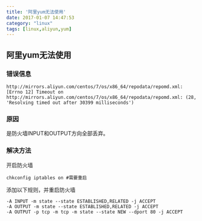 ```yaml
---
title: '阿里yum无法使用'
date: 2017-01-07 14:47:53
category: "linux"
tags: [linux,aliyun,yum]
---
```


## 阿里yum无法使用
### 错误信息
```
http://mirrors.aliyun.com/centos/7/os/x86_64/repodata/repomd.xml: [Errno 12] Timeout on http://mirrors.aliyun.com/centos/7/os/x86_64/repodata/repomd.xml: (28, 'Resolving timed out after 30399 milliseconds')
```
### 原因
是防火墙INPUT和OUTPUT方向全部丢弃。

### 解决方法
开启防火墙
```
chkconfig iptables on #需要重启
```
添加以下规则，并重启防火墙
```
-A INPUT -m state --state ESTABLISHED,RELATED -j ACCEPT
-A OUTPUT -m state --state ESTABLISHED,RELATED -j ACCEPT
-A OUTPUT -p tcp -m tcp -m state --state NEW --dport 80 -j ACCEPT
``` 